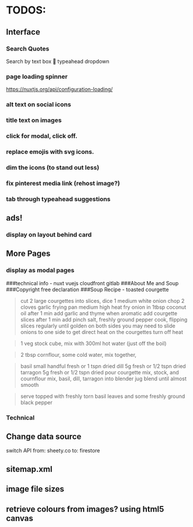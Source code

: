 # TODOS:

## Interface

### Search Quotes
Search by text box 🔎 typeahead dropdown

### page loading spinner
https://nuxtjs.org/api/configuration-loading/

### alt text on social icons

### title text on images

### click for modal, click off.

### replace emojis with svg icons.

### dim the icons (to stand out less)

### fix pinterest media link (rehost image?)

### tab through typeahead suggestions

## ads!

### display on layout behind card

## More Pages

### display as modal pages
###technical info - nuxt vuejs cloudfront gitlab
###About Me and Soup
###Copyright free declaration
###Soup Recipe - toasted courgette
>  cut 2 large courgettes into slices,
  dice 1 medium white onion
  chop 2 cloves garlic
  frying pan medium high heat
  fry onion in 1tbsp coconut oil
  after 1 min add garlic and thyme
  when aromatic add courgette slices
  after 1 min add pinch salt, freshly ground pepper 
  cook, flipping slices regularly until golden on both sides
    you may need to slide onions to one side to get direct heat on the courgettes
  turn off heat

>  1 veg stock cube, mix with 300ml hot water (just off the boil)

>  2 tbsp cornflour, some cold water, mix together,

>  basil small handful fresh or 1 tspn dried
  dill 5g fresh or 1/2 tspn dried
  tarragon 5g fresh or 1/2 tspn dried
  pour courgette mix, stock, and cournflour mix, basil, dill, tarragon into blender jug
  blend until almost smooth

>  serve topped with freshly torn basil leaves and some freshly ground black pepper

### Technical

## Change data source
switch API from:
sheety.co
to:
firestore

## sitemap.xml

## image file sizes

## retrieve colours from images? using html5 canvas